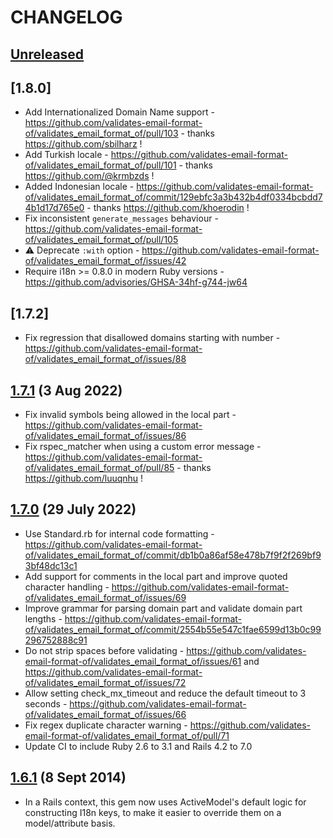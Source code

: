 # CHANGELOG

## [Unreleased]

[Unreleased]: https://github.com/validates-email-format-of/validates_email_format_of/compare/v1.8.0...master

## [1.8.0]

* Add Internationalized Domain Name support - https://github.com/validates-email-format-of/validates_email_format_of/pull/103 - thanks https://github.com/sbilharz !
* Add Turkish locale - https://github.com/validates-email-format-of/validates_email_format_of/pull/101 - thanks https://github.com/@krmbzds !
* Added Indonesian locale - https://github.com/validates-email-format-of/validates_email_format_of/commit/129ebfc3a3b432b4df0334bcbdd74b1d17d765e0 - thanks https://github.com/khoerodin !
* Fix inconsistent `generate_messages` behaviour - https://github.com/validates-email-format-of/validates_email_format_of/pull/105
* ⚠️ Deprecate `:with` option - https://github.com/validates-email-format-of/validates_email_format_of/issues/42
* Require i18n >= 0.8.0 in modern Ruby versions - https://github.com/advisories/GHSA-34hf-g744-jw64

[Unreleased]: https://github.com/validates-email-format-of/validates_email_format_of/compare/v1.7.2...master

## [1.7.2]

* Fix regression that disallowed domains starting with number - https://github.com/validates-email-format-of/validates_email_format_of/issues/88

[Unreleased]: https://github.com/validates-email-format-of/validates_email_format_of/compare/v1.7.1...v1.7.2

## [1.7.1] (3 Aug 2022)

* Fix invalid symbols being allowed in the local part - https://github.com/validates-email-format-of/validates_email_format_of/issues/86
* Fix rspec_matcher when using a custom error message - https://github.com/validates-email-format-of/validates_email_format_of/pull/85 - thanks https://github.com/luuqnhu !

[1.7.1]: https://github.com/validates-email-format-of/validates_email_format_of/compare/v1.7.0...v1.7.1

## [1.7.0] (29 July 2022)

* Use Standard.rb for internal code formatting - https://github.com/validates-email-format-of/validates_email_format_of/commit/db1b0a86af58e478b7f9f2f269bf93bf48dc13c1
* Add support for comments in the local part and improve quoted character handling - https://github.com/validates-email-format-of/validates_email_format_of/issues/69
* Improve grammar for parsing domain part and validate domain part lengths - https://github.com/validates-email-format-of/validates_email_format_of/commit/2554b55e547c1fae6599d13b0c99296752888c91
* Do not strip spaces before validating - https://github.com/validates-email-format-of/validates_email_format_of/issues/61 and https://github.com/validates-email-format-of/validates_email_format_of/issues/72
* Allow setting check_mx_timeout and reduce the default timeout to 3 seconds - https://github.com/validates-email-format-of/validates_email_format_of/issues/66
* Fix regex duplicate character warning - https://github.com/validates-email-format-of/validates_email_format_of/pull/71
* Update CI to include Ruby 2.6 to 3.1 and Rails 4.2 to 7.0

[1.7.0]: https://github.com/validates-email-format-of/validates_email_format_of/compare/v1.6.1...v1.7.0
## [1.6.1] (8 Sept 2014)

* In a Rails context, this gem now uses ActiveModel's default logic for constructing I18n keys, to make it easier to override them on a model/attribute basis.

[1.6.1]: https://github.com/validates-email-format-of/validates_email_format_of/compare/v1.6.0...v1.6.1
